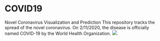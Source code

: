 # COVID19
Novel Coronavirus Visualization and Prediction
This repository tracks the spread of the novel coronavirus.
On 2/11/2020, the disease is officially named COVID-19 by the World Health Organization.
<img src="https://nortonhealthcare.com/wp-content/uploads/SYS-313628-COVID-19-Coronavirus-approved-image.jpg" />
